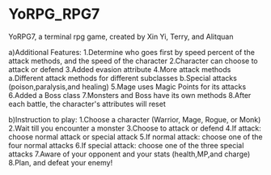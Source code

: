 # YoRPG_RPG7
YoRPG7, a terminal rpg game, created by Xin Yi, Terry, and Alitquan

a)Additional Features:
  1.Determine who goes first by speed percent of the attack methods, and the speed of the character
  2.Character can choose to attack or defend
  3.Added evasion attribute
  4.More attack methods 
      a.Different attack methods for different subclasses
      b.Special attacks (poison,paralysis,and healing)
  5.Mage uses Magic Points for its attacks
  6.Added a Boss class
  7.Monsters and Boss have its own methods
  8.After each battle, the character's attributes will reset
  
  
  
b)Instruction to play: 
  1.Choose a character (Warrior, Mage, Rogue, or Monk)
  2.Wait till you encounter a monster
  3.Choose to attack or defend
  4.If attack: choose normal attack or special attack
  5.If normal attack: choose one of the four normal attacks
  6.If special attack: choose one of the three special attacks
  7.Aware of your opponent and your stats (health,MP,and charge)
  8.Plan, and defeat your enemy!


